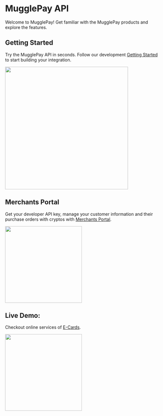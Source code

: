 # MugglePay API

Welcome to MugglePay! Get familiar with the MugglePay products and explore the features.


## Getting Started

Try the MugglePay API in seconds. Follow our development [Getting Started](http://github.com/MugglePay/MugglePay/API) to start building your integration.

<img src="https://mcdn.mugglepay.com/dt/pay/docs/mp-create.png" width="400px"/>


## Merchants Portal

Get your developer API key, manage your customer information and their purchase orders with cryptos with [Merchants Portal](https://merchants.mugglepay.com/). 

<img src="https://mcdn.mugglepay.com/dt/pay/docs/mp-login.png" width="250px"/>


## Live Demo: 

Checkout online services of [E-Cards](http://ecards.mugglepay.com).

<img src="https://mcdn.mugglepay.com/dt/pay/docs/mp-payment.png" width="250px"/>


